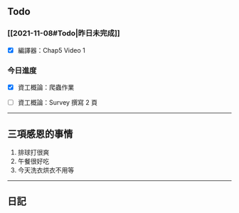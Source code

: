## Todo
### [[2021-11-08#Todo|昨日未完成]]
- [x] 編譯器：Chap5 Video 1
### 今日進度
- [x] 資工概論：爬蟲作業
- [ ] 資工概論：Survey 撰寫 2 頁


---
## 三項感恩的事情
1. 排球打很爽
2. 午餐很好吃
3. 今天洗衣烘衣不用等

---
## 日記